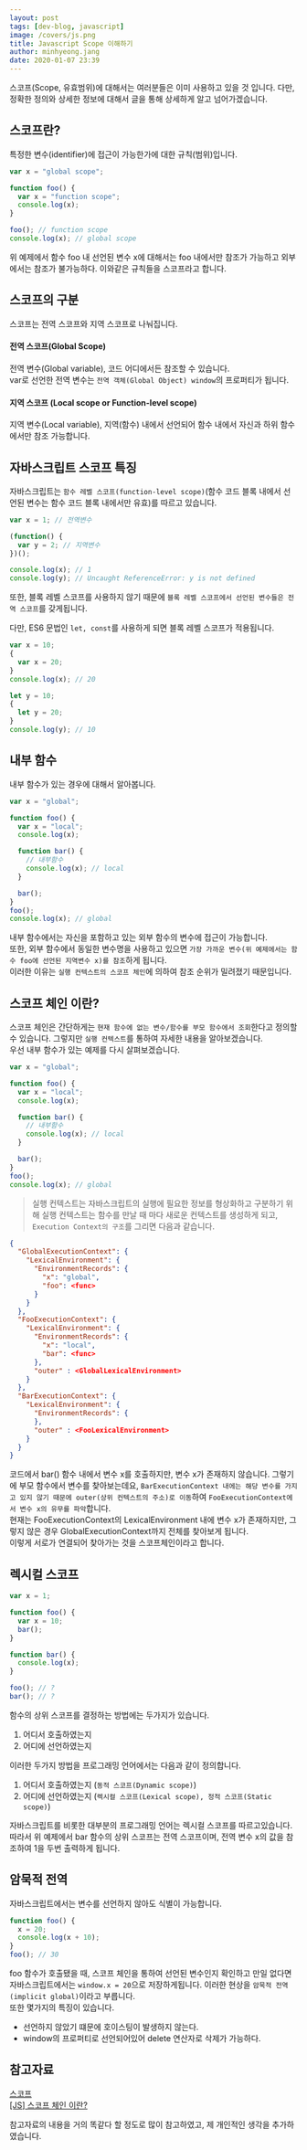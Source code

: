 ```yaml
---
layout: post
tags: [dev-blog, javascript]
image: /covers/js.png
title: Javascript Scope 이해하기
author: minhyeong.jang
date: 2020-01-07 23:39
---
```


스코프(Scope, 유효범위)에 대해서는 여러분들은 이미 사용하고 있을 것 입니다. 다만, 정확한 정의와 상세한 정보에 대해서 글을 통해 상세하게 알고 넘어가겠습니다.

## 스코프란?

특정한 변수(identifier)에 접근이 가능한가에 대한 규칙(범위)입니다.

```js
var x = "global scope";

function foo() {
  var x = "function scope";
  console.log(x);
}

foo(); // function scope
console.log(x); // global scope
```

위 예제에서 함수 foo 내 선언된 변수 x에 대해서는 foo 내에서만 참조가 가능하고 외부에서는 참조가 불가능하다. 이와같은 규칙들을 스코프라고 합니다.

## 스코프의 구분

스코프는 전역 스코프와 지역 스코프로 나눠집니다.

#### 전역 스코프(Global Scope)

전역 변수(Global variable), 코드 어디에서든 참조할 수 있습니다.  
var로 선언한 전역 변수는 `전역 객체(Global Object) window`의 프로퍼티가 됩니다.

#### 지역 스코프 (Local scope or Function-level scope)

지역 변수(Local variable), 지역(함수) 내에서 선언되어 함수 내에서 자신과 하위 함수에서만 참조 가능합니다.

## 자바스크립트 스코프 특징

자바스크립트는 `함수 레벨 스코프(function-level scope)`(함수 코드 블록 내에서 선언된 변수는 함수 코드 블록 내에서만 유효)를 따르고 있습니다.

```js
var x = 1; // 전역변수

(function() {
  var y = 2; // 지역변수
})();

console.log(x); // 1
console.log(y); // Uncaught ReferenceError: y is not defined
```

또한, 블록 레벨 스코프를 사용하지 않기 때문에 `블록 레벨 스코프에서 선언된 변수들은 전역 스코프`를 갖게됩니다.

다만, ES6 문법인 `let, const`를 사용하게 되면 블록 레벨 스코프가 적용됩니다.

```js
var x = 10;
{
  var x = 20;
}
console.log(x); // 20

let y = 10;
{
  let y = 20;
}
console.log(y); // 10
```

## 내부 함수

내부 함수가 있는 경우에 대해서 알아봅니다.

```js
var x = "global";

function foo() {
  var x = "local";
  console.log(x);

  function bar() {
    // 내부함수
    console.log(x); // local
  }

  bar();
}
foo();
console.log(x); // global
```

내부 함수에서는 자신을 포함하고 있는 외부 함수의 변수에 접근이 가능합니다.  
또한, 외부 함수에서 동일한 변수명을 사용하고 있으면 `가장 가까운 변수(위 예제에서는 함수 foo에 선언된 지역변수 x)를 참조`하게 됩니다.  
이러한 이유는 `실행 컨텍스트의 스코프 체인`에 의하여 참조 순위가 밀려졌기 때문입니다.

## 스코프 체인 이란?

스코프 체인은 간단하게는 `현재 함수에 없는 변수/함수를 부모 함수에서 조회`한다고 정의할 수 있습니다. 그렇지만 `실행 컨텍스트`를 통하여 자세한 내용을 알아보겠습니다.  
우선 내부 함수가 있는 예제를 다시 살펴보겠습니다.

```js
var x = "global";

function foo() {
  var x = "local";
  console.log(x);

  function bar() {
    // 내부함수
    console.log(x); // local
  }

  bar();
}
foo();
console.log(x); // global
```

> 실행 컨텍스트는 자바스크립트의 실행에 필요한 정보를 형상화하고 구분하기 위해
> 실행 컨텍스트는 함수를 만날 때 마다 새로운 컨텍스트를 생성하게 되고, `Execution Context의 구조`를 그리면 다음과 같습니다.

```json
{
  "GlobalExecutionContext": {
    "LexicalEnvironment": {
      "EnvironmentRecords": {
        "x": "global",
        "foo": <func>
      }
    }
  },
  "FooExecutionContext": {
    "LexicalEnvironment": {
      "EnvironmentRecords": {
        "x": "local",
        "bar": <func>
      },
      "outer" : <GlobalLexicalEnvironment>
    }
  },
  "BarExecutionContext": {
    "LexicalEnvironment": {
      "EnvironmentRecords": {
      },
      "outer" : <FooLexicalEnvironment>
    }
  }
}
```

코드에서 bar() 함수 내에서 변수 x를 호출하지만, 변수 x가 존재하지 않습니다. 그렇기에 부모 함수에서 변수를 찾아보는데요, `BarExecutionContext 내에는 해당 변수를 가지고 있지 않기 때문에 outer(상위 컨텍스트의 주소)로 이동`하여 `FooExecutionContext에서 변수 x의 유무를 파악`합니다.  
현재는 FooExecutionContext의 LexicalEnvironment 내에 변수 x가 존재하지만, 그렇지 않은 경우 GlobalExecutionContext까지 전체를 찾아보게 됩니다.  
이렇게 서로가 연결되어 찾아가는 것을 스코프체인이라고 합니다.

## 렉시컬 스코프

```js
var x = 1;

function foo() {
  var x = 10;
  bar();
}

function bar() {
  console.log(x);
}

foo(); // ?
bar(); // ?
```

함수의 상위 스코프를 결정하는 방법에는 두가지가 있습니다.

1. 어디서 호출하였는지
2. 어디에 선언하였는지

이러한 두가지 방법을 프로그래밍 언어에서는 다음과 같이 정의합니다.

1. 어디서 호출하였는지 (`동적 스코프(Dynamic scope)`)
2. 어디에 선언하였는지 (`렉시컬 스코프(Lexical scope), 정적 스코프(Static scope)`)

자바스크립트를 비롯한 대부분의 프로그래밍 언어는 렉시컬 스코프를 따르고있습니다.  
따라서 위 예제에서 bar 함수의 상위 스코프는 전역 스코프이며, 전역 변수 x의 값을 참조하여 1을 두번 출력하게 됩니다.

## 암묵적 전역

자바스크립트에서는 변수를 선언하지 않아도 식별이 가능합니다.

```js
function foo() {
  x = 20;
  console.log(x + 10);
}
foo(); // 30
```

foo 함수가 호출됐을 때, 스코프 체인을 통하여 선언된 변수인지 확인하고 만일 없다면 자바스크립트에서는 `window.x = 20`으로 저장하게됩니다. 이러한 현상을 `암묵적 전역(implicit global)`이라고 부릅니다.  
또한 몇가지의 특징이 있습니다.

- 선언하지 않았기 떄문에 호이스팅이 발생하지 않는다.
- window의 프로퍼티로 선언되어있어 delete 연산자로 삭제가 가능하다.

## 참고자료

[스코프](https://tyle.io/blog/54)  
[[JS] 스코프 체인 이란?](https://tyle.io/blog/54)

참고자료의 내용을 거의 똑같다 할 정도로 많이 참고하였고, 제 개인적인 생각을 추가하였습니다.
